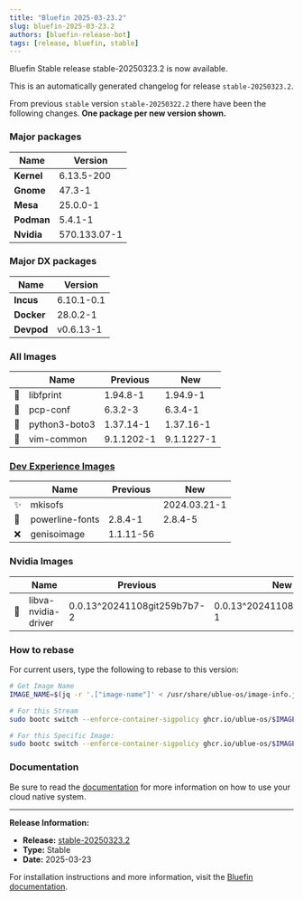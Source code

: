 ```yaml
---
title: "Bluefin 2025-03-23.2"
slug: bluefin-2025-03-23.2
authors: [bluefin-release-bot]
tags: [release, bluefin, stable]
---
```


Bluefin Stable release stable-20250323.2 is now available.

<!--truncate-->

This is an automatically generated changelog for release `stable-20250323.2`.

From previous `stable` version `stable-20250322.2` there have been the following changes. **One package per new version shown.**

### Major packages

| Name       | Version      |
| ---------- | ------------ |
| **Kernel** | 6.13.5-200   |
| **Gnome**  | 47.3-1       |
| **Mesa**   | 25.0.0-1     |
| **Podman** | 5.4.1-1      |
| **Nvidia** | 570.133.07-1 |

### Major DX packages

| Name       | Version    |
| ---------- | ---------- |
| **Incus**  | 6.10.1-0.1 |
| **Docker** | 28.0.2-1   |
| **Devpod** | v0.6.13-1  |

### All Images

|     | Name          | Previous   | New        |
| --- | ------------- | ---------- | ---------- |
| 🔄  | libfprint     | 1.94.8-1   | 1.94.9-1   |
| 🔄  | pcp-conf      | 6.3.2-3    | 6.3.4-1    |
| 🔄  | python3-boto3 | 1.37.14-1  | 1.37.16-1  |
| 🔄  | vim-common    | 9.1.1202-1 | 9.1.1227-1 |

### [Dev Experience Images](https://docs.projectbluefin.io/bluefin-dx)

|     | Name            | Previous  | New          |
| --- | --------------- | --------- | ------------ |
| ✨  | mkisofs         |           | 2024.03.21-1 |
| 🔄  | powerline-fonts | 2.8.4-1   | 2.8.4-5      |
| ❌  | genisoimage     | 1.1.11-56 |              |

### Nvidia Images

|     | Name                | Previous                    | New                         |
| --- | ------------------- | --------------------------- | --------------------------- |
| 🔄  | libva-nvidia-driver | 0.0.13^20241108git259b7b7-2 | 0.0.13^20241108git259b7b7-1 |

### How to rebase

For current users, type the following to rebase to this version:

```bash
# Get Image Name
IMAGE_NAME=$(jq -r '.["image-name"]' < /usr/share/ublue-os/image-info.json)

# For this Stream
sudo bootc switch --enforce-container-sigpolicy ghcr.io/ublue-os/$IMAGE_NAME:stable

# For this Specific Image:
sudo bootc switch --enforce-container-sigpolicy ghcr.io/ublue-os/$IMAGE_NAME:stable-20250323.2
```

### Documentation

Be sure to read the [documentation](https://docs.projectbluefin.io/) for more information
on how to use your cloud native system.

---

**Release Information:**

- **Release:** [stable-20250323.2](https://github.com/ublue-os/bluefin/releases/tag/stable-20250323.2)
- **Type:** Stable
- **Date:** 2025-03-23

For installation instructions and more information, visit the [Bluefin documentation](https://docs.projectbluefin.io/).
